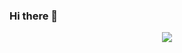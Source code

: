 ### Hi there 👋
  <p align="center"><img src=![Spider's github stats](https://github-readme-stats.vercel.app/api?username=SpiderWacho)></img></p>
